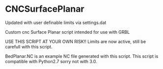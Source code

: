 # CNCSurfacePlanar

Updated with user definable limits via settings.dat

Custom cnc Surface Planar script intended for use with GRBL

USE THIS SCRIPT AT YOUR OWN RISK!!
Limits are now active, still be carefull with this script.

BedPlanar.NC is an example NC file generated with this script. This script is compatible with Python2.7 sorry not with 3.0.

